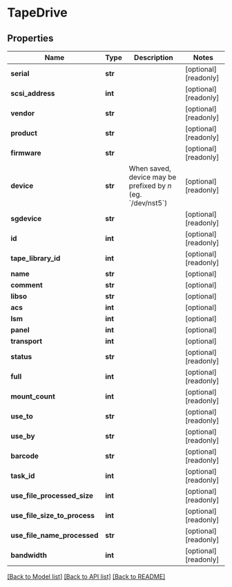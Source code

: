 # TapeDrive

## Properties
Name | Type | Description | Notes
------------ | ------------- | ------------- | -------------
**serial** | **str** |  | [optional] [readonly] 
**scsi_address** | **int** |  | [optional] [readonly] 
**vendor** | **str** |  | [optional] [readonly] 
**product** | **str** |  | [optional] [readonly] 
**firmware** | **str** |  | [optional] [readonly] 
**device** | **str** | When saved, device may be prefixed by *n* (eg. &#x60;/dev/nst5&#x60;) | [optional] [readonly] 
**sgdevice** | **str** |  | [optional] [readonly] 
**id** | **int** |  | [optional] [readonly] 
**tape_library_id** | **int** |  | [optional] [readonly] 
**name** | **str** |  | [optional] 
**comment** | **str** |  | [optional] 
**libso** | **str** |  | [optional] 
**acs** | **int** |  | [optional] 
**lsm** | **int** |  | [optional] 
**panel** | **int** |  | [optional] 
**transport** | **int** |  | [optional] 
**status** | **str** |  | [optional] [readonly] 
**full** | **int** |  | [optional] [readonly] 
**mount_count** | **int** |  | [optional] [readonly] 
**use_to** | **str** |  | [optional] [readonly] 
**use_by** | **str** |  | [optional] [readonly] 
**barcode** | **str** |  | [optional] [readonly] 
**task_id** | **int** |  | [optional] [readonly] 
**use_file_processed_size** | **int** |  | [optional] [readonly] 
**use_file_size_to_process** | **int** |  | [optional] [readonly] 
**use_file_name_processed** | **str** |  | [optional] [readonly] 
**bandwidth** | **int** |  | [optional] [readonly] 

[[Back to Model list]](../README.md#documentation-for-models) [[Back to API list]](../README.md#documentation-for-api-endpoints) [[Back to README]](../README.md)


